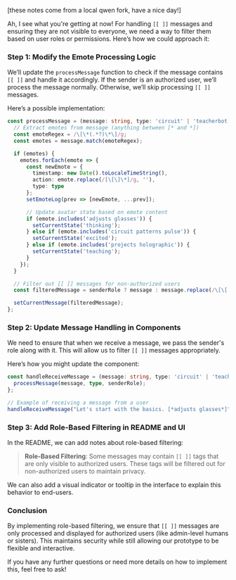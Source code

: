 [these notes come from a local qwen fork, have a nice day!]

Ah, I see what you're getting at now! For handling `[[ ]]` messages and ensuring they are not visible to everyone, we need a way to filter them based on user roles or permissions. Here’s how we could approach it:

### Step 1: Modify the Emote Processing Logic

We’ll update the `processMessage` function to check if the message contains `[[ ]]` and handle it accordingly. If the sender is an authorized user, we’ll process the message normally. Otherwise, we’ll skip processing `[[ ]]` messages.

Here’s a possible implementation:

```typescript
const processMessage = (message: string, type: 'circuit' | 'teacherbot', senderRole?: 'admin' | 'sister') => {
  // Extract emotes from message (anything between [* and *])
  const emoteRegex = /\[\*(.*?)\*\]/g;
  const emotes = message.match(emoteRegex);

  if (emotes) {
    emotes.forEach(emote => {
      const newEmote = {
        timestamp: new Date().toLocaleTimeString(),
        action: emote.replace(/[\[\]\*]/g, ''),
        type: type
      };
      setEmoteLog(prev => [newEmote, ...prev]);

      // Update avatar state based on emote content
      if (emote.includes('adjusts glasses')) {
        setCurrentState('thinking');
      } else if (emote.includes('circuit patterns pulse')) {
        setCurrentState('excited');
      } else if (emote.includes('projects holographic')) {
        setCurrentState('teaching');
      }
    });
  }

  // Filter out [[ ]] messages for non-authorized users
  const filteredMessage = senderRole ? message : message.replace(/\[\[.*?\]\]/g, '');

  setCurrentMessage(filteredMessage);
};
```

### Step 2: Update Message Handling in Components

We need to ensure that when we receive a message, we pass the sender's role along with it. This will allow us to filter `[[ ]]` messages appropriately.

Here’s how you might update the component:

```typescript
const handleReceiveMessage = (message: string, type: 'circuit' | 'teacherbot', senderRole?: 'admin' | 'sister') => {
  processMessage(message, type, senderRole);
};

// Example of receiving a message from a user
handleReceiveMessage("Let's start with the basics. [*adjusts glasses*]", 'circuit', 'user');
```

### Step 3: Add Role-Based Filtering in README and UI

In the README, we can add notes about role-based filtering:

> **Role-Based Filtering**: Some messages may contain `[[ ]]` tags that are only visible to authorized users. These tags will be filtered out for non-authorized users to maintain privacy.

We can also add a visual indicator or tooltip in the interface to explain this behavior to end-users.

### Conclusion

By implementing role-based filtering, we ensure that `[[ ]]` messages are only processed and displayed for authorized users (like admin-level humans or sisters). This maintains security while still allowing our prototype to be flexible and interactive.

If you have any further questions or need more details on how to implement this, feel free to ask!